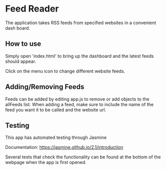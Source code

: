# Feed Reader

The application takes RSS feeds from specified websites in a convenient dash board.


## How to use

Simply open 'index.html' to bring up the dashboard and the latest feeds should appear.

Click on the menu icon to change different website feeds.

## Adding/Removing Feeds

Feeds can be added by editing app.js to remove or add objects to the allFeeds list. When adding a feed, make sure to include the name of the feed you want it to be called and the website url.


## Testing

This app has automated testing through Jasmine

Documentation: https://jasmine.github.io/2.1/introduction

Several tests that check the functionality can be found at the bottom of the webpage when the app is first opened.
